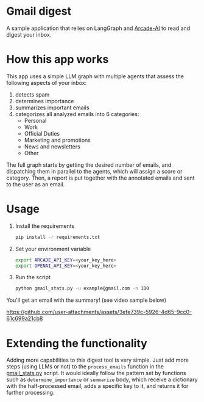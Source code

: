 # Gmail digest 

A sample application that relies on LangGraph and [Arcade-AI](https://github.com/ArcadeAI/arcade-ai) to read and digest 
your inbox.

# How this app works

This app uses a simple LLM graph with multiple agents that assess the following
aspects of your inbox:

1. detects spam
2. determines importance
3. summarizes important emails
4. categorizes all analyzed emails into 6 categories: 
   - Personal
   - Work
   - Official Duties
   - Marketing and promotions
   - News and newsletters
   - Other

The full graph starts by getting the desired number of emails, and dispatching
them in parallel to the agents, which will assign a score or category. Then, 
a report is put together with the annotated emails and sent to the user as an
email.

# Usage

1. Install the requirements
    ```bash
    pip install -r requirements.txt
    ```

2. Set your environment variable
    ```bash
    export ARCADE_API_KEY=<your_key_here>
    export OPENAI_API_KEY=<your_key_here>
    ```

3. Run the script
    ```bash
    python gmail_stats.py -u example@gmail.com -n 100
    ```

You'll get an email with the summary! (see video sample below)

https://github.com/user-attachments/assets/3efe739c-5926-4d65-9cc0-61c699a21cb8

# Extending the functionality

Adding more capabilities to this digest tool is very simple. Just add more steps
(using LLMs or not) to the `process_emails` function in the 
[gmail_stats.py](gmail_stats.py) script. It would ideally follow the pattern set
by functions such as `determine_importance` or `summarize` body, which receive
a dictionary with the half-processed email, adds a specific key to it, and 
returns it for further processing.
